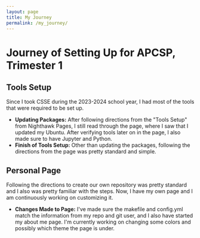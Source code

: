 ```yaml
---
layout: page
title: My Journey
permalink: /my_journey/
---
```

# Journey of Setting Up for APCSP, Trimester 1
## Tools Setup
Since I took CSSE during the 2023-2024 school year, I had most of the tools that were required to be set up. 
- **Updating Packages:**
After following directions from the "Tools Setup" from Nighthawk Pages, I still read through the page, where I saw that I updated my Ubuntu. After verifying tools later on in the page, I also made sure to have Jupyter and Python.
- **Finish of Tools Setup:**
Other than updating the packages, following the directions from the page was pretty standard and simple.

## Personal Page
Following the directions to create our own repository was pretty standard and I also was pretty familiar with the steps. Now, I have my own page and I am continuously working on customizing it. 
- **Changes Made to Page:** 
I've made sure the makefile and config.yml match the information from my repo and git user, and I also have started my about me page. I'm currently working on changing some colors and possibly which theme the page is under.

